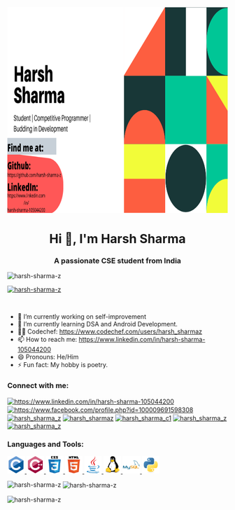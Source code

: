 <img src="Harsh Sharma.png" alt="Girl in a jacket" width="1600" height="470">


<h1 align="center">Hi 👋, I'm Harsh Sharma</h1>
<h3 align="center">A passionate CSE student from India</h3>

<p align="left"> <img src="https://komarev.com/ghpvc/?username=harsh-sharma-z&label=Profile%20views&color=0e75b6&style=flat" alt="harsh-sharma-z" /> </p>

<p align="left"> <a href="https://github.com/ryo-ma/github-profile-trophy"><img src="https://github-profile-trophy.vercel.app/?username=harsh-sharma-z" alt="harsh-sharma-z" /></a> </p>

<p align="left"> <a href="https://twitter.com/" target="blank"><img src="https://img.shields.io/twitter/follow/?logo=twitter&style=for-the-badge" alt="" /></a> </p>


- 🔭 I’m currently working on self-improvement
- 🌱 I’m currently learning DSA and Android Development.
- 👨‍💻 Codechef: https://www.codechef.com/users/harsh_sharmaz
- 📫 How to reach me: https://www.linkedin.com/in/harsh-sharma-105044200
- 😄 Pronouns: He/Him
- ⚡ Fun fact: My hobby is poetry.

<h3 align="left">Connect with me:</h3>
<p align="left">
<a href="https://linkedin.com/in/https://www.linkedin.com/in/harsh-sharma-105044200" target="blank"><img align="center" src="https://raw.githubusercontent.com/rahuldkjain/github-profile-readme-generator/master/src/images/icons/Social/linked-in-alt.svg" alt="https://www.linkedin.com/in/harsh-sharma-105044200" height="30" width="40" /></a>
<a href="https://fb.com/https://www.facebook.com/profile.php?id=100009691598308" target="blank"><img align="center" src="https://raw.githubusercontent.com/rahuldkjain/github-profile-readme-generator/master/src/images/icons/Social/facebook.svg" alt="https://www.facebook.com/profile.php?id=100009691598308" height="30" width="40" /></a>
<a href="https://instagram.com/harsh_sharma_z" target="blank"><img align="center" src="https://raw.githubusercontent.com/rahuldkjain/github-profile-readme-generator/master/src/images/icons/Social/instagram.svg" alt="harsh_sharma_z" height="30" width="40" /></a>
<a href="https://www.codechef.com/users/harsh_sharmaz" target="blank"><img align="center" src="https://cdn.jsdelivr.net/npm/simple-icons@3.1.0/icons/codechef.svg" alt="harsh_sharmaz" height="30" width="40" /></a>
<a href="https://www.hackerrank.com/harsh_sharma1_c1" target="blank"><img align="center" src="https://raw.githubusercontent.com/rahuldkjain/github-profile-readme-generator/master/src/images/icons/Social/hackerrank.svg" alt="harsh_sharma_c1" height="30" width="40" /></a>
<a href="https://codeforces.com/profile/harsh_sharma_z" target="blank"><img align="center" src="https://raw.githubusercontent.com/rahuldkjain/github-profile-readme-generator/master/src/images/icons/Social/codeforces.svg" alt="harsh_sharma_z" height="30" width="40" /></a>
<a href="https://www.leetcode.com/harsh_sharma_z" target="blank"><img align="center" src="https://raw.githubusercontent.com/rahuldkjain/github-profile-readme-generator/master/src/images/icons/Social/leet-code.svg" alt="harsh_sharma_z" height="30" width="40" /></a>
</p>

<h3 align="left">Languages and Tools:</h3>
<p align="left"> <a href="https://www.cprogramming.com/" target="_blank" rel="noreferrer"> <img src="https://raw.githubusercontent.com/devicons/devicon/master/icons/c/c-original.svg" alt="c" width="40" height="40"/> </a> <a href="https://www.w3schools.com/cpp/" target="_blank" rel="noreferrer"> <img src="https://raw.githubusercontent.com/devicons/devicon/master/icons/cplusplus/cplusplus-original.svg" alt="cplusplus" width="40" height="40"/> </a> <a href="https://www.w3schools.com/css/" target="_blank" rel="noreferrer"> <img src="https://raw.githubusercontent.com/devicons/devicon/master/icons/css3/css3-original-wordmark.svg" alt="css3" width="40" height="40"/> </a> <a href="https://www.w3.org/html/" target="_blank" rel="noreferrer"> <img src="https://raw.githubusercontent.com/devicons/devicon/master/icons/html5/html5-original-wordmark.svg" alt="html5" width="40" height="40"/> </a> <a href="https://www.java.com" target="_blank" rel="noreferrer"> <img src="https://raw.githubusercontent.com/devicons/devicon/master/icons/java/java-original.svg" alt="java" width="40" height="40"/> </a> <a href="https://www.linux.org/" target="_blank" rel="noreferrer"> <img src="https://raw.githubusercontent.com/devicons/devicon/master/icons/linux/linux-original.svg" alt="linux" width="40" height="40"/> </a> <a href="https://www.mysql.com/" target="_blank" rel="noreferrer"> <img src="https://raw.githubusercontent.com/devicons/devicon/master/icons/mysql/mysql-original-wordmark.svg" alt="mysql" width="40" height="40"/> </a> <a href="https://www.python.org" target="_blank" rel="noreferrer"> <img src="https://raw.githubusercontent.com/devicons/devicon/master/icons/python/python-original.svg" alt="python" width="40" height="40"/> </a> </p>

<p><img align="left" src="https://github-readme-stats.vercel.app/api/top-langs?username=harsh-sharma-z&show_icons=true&locale=en&layout=compact" alt="harsh-sharma-z" /></p>

<p>&nbsp;<img align="center" src="https://github-readme-stats.vercel.app/api?username=harsh-sharma-z&show_icons=true&locale=en" alt="harsh-sharma-z" /></p>

<p><img align="center" src="https://github-readme-streak-stats.herokuapp.com/?user=harsh-sharma-z&" alt="harsh-sharma-z" /></p>
